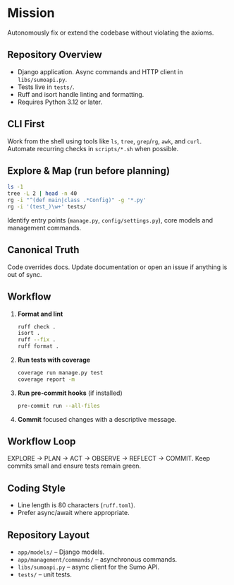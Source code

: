 # Mission

Autonomously fix or extend the codebase without violating the axioms.

## Repository Overview

- Django application. Async commands and HTTP client in `libs/sumoapi.py`.
- Tests live in `tests/`.
- Ruff and isort handle linting and formatting.
- Requires Python 3.12 or later.

## CLI First

Work from the shell using tools like `ls`, `tree`, `grep`/`rg`, `awk`, and
`curl`. Automate recurring checks in `scripts/*.sh` when possible.

## Explore & Map (run before planning)

```bash
ls -1
tree -L 2 | head -n 40
rg -i "^(def main|class .*Config)" -g '*.py'
rg -i '(test_)\w+' tests/
```

Identify entry points (`manage.py`, `config/settings.py`), core models and
management commands.

## Canonical Truth

Code overrides docs. Update documentation or open an issue if anything is out
of sync.

## Workflow

1. **Format and lint**
   ```bash
   ruff check .
   isort .
   ruff --fix .
   ruff format .
   ```
2. **Run tests with coverage**
   ```bash
   coverage run manage.py test
   coverage report -m
   ```
3. **Run pre-commit hooks** (if installed)
   ```bash
   pre-commit run --all-files
   ```
4. **Commit** focused changes with a descriptive message.

## Workflow Loop

EXPLORE → PLAN → ACT → OBSERVE → REFLECT → COMMIT. Keep commits small and
ensure tests remain green.

## Coding Style

- Line length is 80 characters (`ruff.toml`).
- Prefer async/await where appropriate.

## Repository Layout

- `app/models/` – Django models.
- `app/management/commands/` – asynchronous commands.
- `libs/sumoapi.py` – async client for the Sumo API.
- `tests/` – unit tests.
